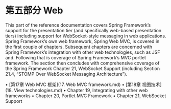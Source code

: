 # 第五部分 Web

This part of the reference documentation covers Spring Framework’s support for the presentation tier
(and specifically web-based presentation tiers) including support for WebSocket-style messaging in web
applications.
Spring Framework’s own web framework, Spring Web MVC, is covered in the first couple of chapters.
Subsequent chapters are concerned with Spring Framework’s integration with other web technologies,
such as JSF and.
Following that is coverage of Spring Framework’s MVC portlet framework.
The section then concludes with comprehensive coverage of the Spring Framework Chapter 21,
WebSocket Support (including Section 21.4, “STOMP Over WebSocket Messaging Architecture”).


• [第17章 Web MVC 框架](17. Web MVC framework.md)
• [第18章 视图技术](18. View technologies.md)
• Chapter 19, Integrating with other web frameworks
• Chapter 20, Portlet MVC Framework
• Chapter 21, WebSocket Support
